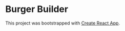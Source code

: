 # Burger Builder

This project was bootstrapped with [Create React App](https://github.com/facebookincubator/create-react-app).


